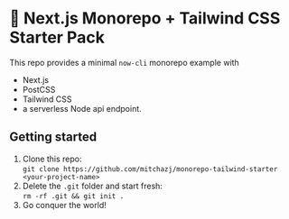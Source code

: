# 🌳 Next.js Monorepo + Tailwind CSS Starter Pack

This repo provides a minimal `now-cli` monorepo example with

- Next.js
- PostCSS
- Tailwind CSS
- a serverless Node api endpoint.

## Getting started

1. Clone this repo: <br />
   `git clone https://github.com/mitchazj/monorepo-tailwind-starter <your-project-name>`
2. Delete the `.git` folder and start fresh: <br />
   `rm -rf .git && git init .`
3. Go conquer the world!
